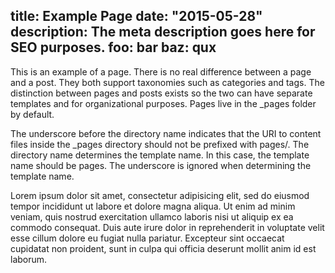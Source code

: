 title:       Example Page
date:        "2015-05-28"
description: The meta description goes here for SEO purposes.
foo: bar
baz: qux
---
This is an example of a page. There is no real difference between a page and
a post. They both support taxonomies such as categories and tags. The distinction
between pages and posts exists so the two can have separate templates and
for organizational purposes. Pages live in the _pages folder by default.

The underscore before the directory name indicates that the URI to content
files inside the _pages directory should not be prefixed with pages/.
The directory name determines the template name. In this case, the
template name should be pages. The underscore is ignored when determining
the template name.

Lorem ipsum dolor sit amet, consectetur adipisicing elit, sed do eiusmod
tempor incididunt ut labore et dolore magna aliqua. Ut enim ad minim veniam,
quis nostrud exercitation ullamco laboris nisi ut aliquip ex ea commodo
consequat. Duis aute irure dolor in reprehenderit in voluptate velit esse
cillum dolore eu fugiat nulla pariatur. Excepteur sint occaecat cupidatat non
proident, sunt in culpa qui officia deserunt mollit anim id est laborum.
